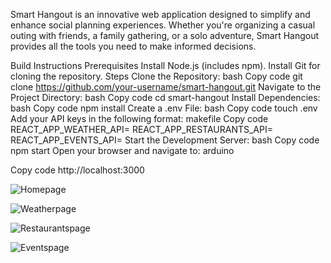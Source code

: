Smart Hangout is an innovative web application designed to simplify and enhance social planning experiences. Whether you're organizing a casual outing with friends, a family gathering, or a solo adventure, Smart Hangout provides all the tools you need to make informed decisions.


Build Instructions
Prerequisites
Install Node.js (includes npm).
Install Git for cloning the repository.
Steps
Clone the Repository:
bash
Copy code
git clone https://github.com/your-username/smart-hangout.git
Navigate to the Project Directory:
bash
Copy code
cd smart-hangout
Install Dependencies:
bash
Copy code
npm install
Create a .env File:
bash
Copy code
touch .env
Add your API keys in the following format:
makefile
Copy code
REACT_APP_WEATHER_API=<your-weather-api-key>
REACT_APP_RESTAURANTS_API=<your-restaurants-api-key>
REACT_APP_EVENTS_API=<your-events-api-key>
Start the Development Server:
bash
Copy code
npm start
Open your browser and navigate to:
arduino

Copy code
http://localhost:3000

![Homepage](https://github.com/user-attachments/assets/cce73db1-33f9-45f3-845c-867830fa8024)

![Weatherpage](https://github.com/user-attachments/assets/b012e243-6843-46c0-83fd-f48cb9cd3c75)

![Restaurantspage](https://github.com/user-attachments/assets/42645f2d-1486-4dd0-b826-2ac890699587)

![Eventspage](https://github.com/user-attachments/assets/069598c1-3ba7-46fe-9043-77f00ef070f6)



